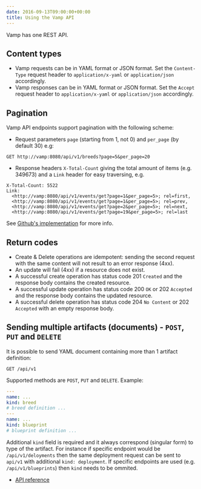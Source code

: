 ```yaml
---
date: 2016-09-13T09:00:00+00:00
title: Using the Vamp API
---
```

Vamp has one REST API.

## Content types

* Vamp requests can be in YAML format or JSON format. Set the `Content-Type` request header to `application/x-yaml` or `application/json` accordingly.
* Vamp responses can be in YAML format or JSON format. Set the `Accept` request header to `application/x-yaml` or `application/json` accordingly.

## Pagination

Vamp API endpoints support pagination with the following scheme:

* Request parameters `page` (starting from 1, not 0) and `per_page` (by default 30) e.g:

```
GET http://vamp:8080/api/v1/breeds?page=5&per_page=20
```

* Response headers `X-Total-Count` giving the total amount of items (e.g. 349673) and a `Link` header for easy traversing, e.g.
```
X-Total-Count: 5522
Link: 
  <http://vamp:8080/api/v1/events/get?page=1&per_page=5>; rel=first, 
  <http://vamp:8080/api/v1/events/get?page=1&per_page=5>; rel=prev, 
  <http://vamp:8080/api/v1/events/get?page=2&per_page=5>; rel=next, 
  <http://vamp:8080/api/v1/events/get?page=19&per_page=5>; rel=last
``` 

See [Github's implementation](https://developer.github.com/guides/traversing-with-pagination/) for more info.

## Return codes

* Create & Delete operations are idempotent: sending the second request with the same content will not result to an error response (4xx).
* An update will fail (4xx) if a resource does not exist.
* A successful create operation has status code 201 `Created` and the response body contains the created resource.
* A successful update operation has status code 200 `OK` or 202 `Accepted` and the response body contains the updated resource.
* A successful delete operation has status code 204 `No Content` or 202 `Accepted` with an empty response body.

## Sending multiple artifacts (documents) - `POST`, `PUT` and `DELETE`
 
It is possible to send YAML document containing more than 1 artifact definition:

```
GET /api/v1
```

Supported methods are `POST`, `PUT` and `DELETE`. Example:

```yaml
---
name: ...
kind: breed
# breed definition ...
---
name: ...
kind: blueprint
# blueprint definition ...
```

Additional `kind` field is required and it always correspond (singular form) to type of the artifact.
For instance if specific endpoint would be `/api/v1/deloyments` then the same deployment request can be sent to `api/v1` with additional `kind: deployment`.
If specific endpoints are used (e.g. `/api/v1/blueprints`) then `kind` needs to be ommited.

* [API reference](/resources/api-documentation/api-reference/)